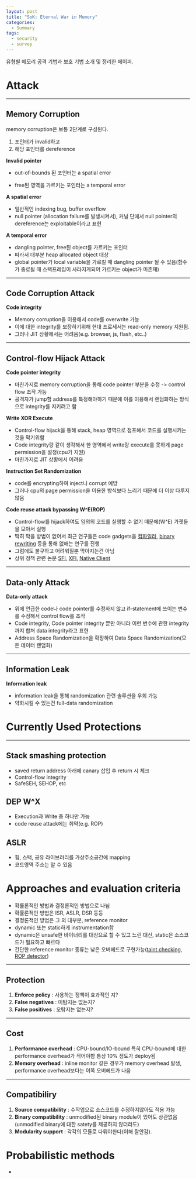 ```yaml
---
layout: post
title: "SoK: Eternal War in Memory"
categories:
  - Summary
tags:
  - security
  - survey
---
```


유형별 메모리 공격 기법과 보호 기법 소개 및 정리한 페이퍼. 


# Attack
---
## **Memory Corruption**
    
memory corruption은 보통 2단계로 구성된다.  

1. 포인터가 invalid하고 
2. 해당 포인터를 dereference

**Invalid pointer**

- out-of-bounds 된 포인터는 a spatial error

- free된 영역을 가르키는 포인터는 a temporal error

**A spatial error**
- 일반적인 indexing bug, buffer overflow
- null pointer
(allocation failure를 발생시켜서), 커널 단에서 null pointer의 dereference는 exploitable이라고 표현

**A temporal error**
- dangling pointer, free된 object를 가르키는 포인터
- 따라서 대부분 heap allocated object 대상
- global pointer가 local variable을 가르킬 때 dangling pointer 될 수 있음(함수가 종료될 때 스택프레임이 사라지게되어  가르키는 object가 미존재)
  
---
## **Code Corruption Attack**

**Code integrity**

- Memory corruption을 이용해서 code를 overwrite 가능
- 이에 대한 integrity를 보장하기위해 현대 프로세서는 read-only memory 지원됨.
- 그러나 JIT 상황에서는 어려움(e.g. browser, js, flash, etc..)

---
## **Control-flow Hijack Attack**

**Code pointer integrity**
- 마찬가지로 memory corruption을 통해 code pointer 부분을 수정 -> control flow 조작 가능
- 공격자가 jump할 address를 특정해야하기 때문에 이를 이용해서 랜덤화하는 방식으로 integrity를 지키려고 함

**Write XOR Execute**
- Control-flow hijack을 통해 stack, heap 영역으로 점프해서 코드를 실행시키는 것을 막기위함
- Code integrity랑 같이 생각해서 한 영역에서 write랑 execute를 못하게 page permission을 설정(cpu가 지원)
- 마찬가지로 JIT 상황에서 어려움

**Instruction Set Randomization**
- code를 encrypting하여 inject나 corrupt 예방
- 그러나 cpu의 page permission을 이용한 방식보다 느리기 때문에 더 이상 다루지 않음

**Code reuse attack bypassing W^E(ROP)**
- Control-flow를 hijack하여도 임의의 코드를 실행할 수 없기 때문에(W^E) 가젯들을 모아서 실행
- 딱히 막을 방법이 없어서 최근 연구들은 code gadgets을 [컴파일러](http://repository.bilkent.edu.tr/bitstream/handle/11693/28479/bilkent-research-paper.pdf?sequence=1), [binary rewriting](https://ieeexplore.ieee.org/stamp/stamp.jsp?arnumber=6234439) 등을 통해 없애는 연구를 진행
- 그럼에도 불구하고 어려워질뿐 막아지는건 아님
- 상위 정책 관련 논문 [SFI](http://users.ece.cmu.edu/~adrian/630-f03/readings/sfi.pdf), [XFI](https://www.usenix.org/legacy/event/osdi06/tech/full_papers/erlingsson/erlingsson.pdf), [Native Client](https://ieeexplore.ieee.org/stamp/stamp.jsp?arnumber=5207638)


---
## **Data-only Attack**

**Data-only attack**
- 위에 언급한 code나 code pointer를 수정하지 않고 if-statement에 쓰이는 변수를 수정해서 control flow를 조작
- Code integrity, Code pointer integrity 뿐만 아니라 이런 변수에 관한 integrity까지 합쳐 data integrity라고 표현
- Address Space Randomization을 확장하여 Data Space Randomization(모든 데이터 랜덤화)

---
## **Information Leak**
  
**Information leak**
- information leak을 통해 randomization 관련 솔루션을 우회 가능
- 약화시킬 수 있는건 full-data randomization

# Currently Used Protections
---
## **Stack smashing protection**
- saved return address 아래에 canary 삽입 후 return 시 체크
- Control-flow integrity
- SafeSEH, SEHOP, etc
  
## **DEP W^X**
- Execution과 Write 중 하나만 가능
- code reuse attack에는 취약(e.g. ROP)

## **ASLR**
- 힙, 스택, 공유 라이브러리를 가상주소공간에 mapping
- 코드영역 주소는 알 수 있음

# Approaches and evaluation criteria
- 확률론적인 방법과 결정론적인 방법으로 나뉨
- 확률론적인 방법은 ISR, ASLR, DSR 등등
- 결정론적인 방법은 그 외 대부분, reference monitor
- dynamic 또는 static하게 instrumentation함
- dynamic은 unsafe한 바이너리를 대상으로 할 수 있고 느린 대신, static은 소스코드가 필요하고 빠르다
- 간단한 reference monitor 종류는 낮은 오버헤드로 구현가능([taint checking](http://www.icode-project.eu/media/page-media/7/minemu-raid11.pdf), [ROP detector](https://www.researchgate.net/profile/Marcel_Winandy/publication/221609042_ROPdefender_A_detection_tool_to_defend_against_return-oriented_programming_attacks/links/0fcfd50d09cae46eb2000000/ROPdefender-A-detection-tool-to-defend-against-return-oriented-programming-attacks.pdf))


---
## **Protection**
1. **Enforce policy** : 사용하는 정책이 효과적인 지?
2. **False negatives** : 미탐지는 없는지?
3. **False positives** : 오탐지는 없는지?

---
## **Cost**
1. **Performance overhead** : CPU-bound/IO-bound 특히 CPU-bound에 대한 performance overhead가 적어야함 통상 10% 정도가 deploy됨
2. **Memory overhead** : inline monitor 같은 경우가 memory overhead 발생, performance overhead보다는 이쪽 오버헤드가 나음

---
## **Compatibiliry**
1. **Source compatibility** : 수작업으로 소스코드를 수정하지않아도 적용 가능
2. **Binary compatibility** : unmodified된 binary module이 있어도 상관없음(unmodified binary에 대한 satety를 제공하지 않더라도)
3. **Modularity support** : 각각의 모듈로 다뤄야한다(이해 잘안감). 

# Probabilistic methods
- 